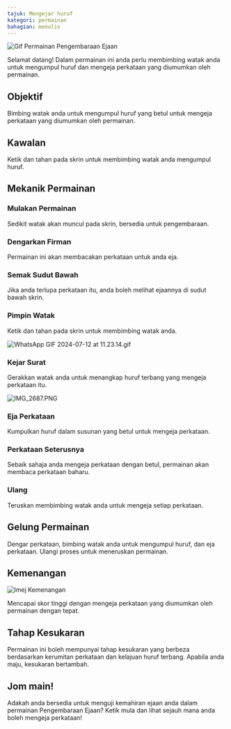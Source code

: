 ```yaml
---
tajuk: Mengejar huruf
kategori: permainan
bahagian: menulis
---
```

![Gif Permainan Pengembaraan Ejaan](https://help.Studycat.com/hc/article_attachments/34964422592281)


Selamat datang! Dalam permainan ini anda perlu membimbing watak anda untuk mengumpul huruf dan mengeja perkataan yang diumumkan oleh permainan.


## Objektif


Bimbing watak anda untuk mengumpul huruf yang betul untuk mengeja perkataan yang diumumkan oleh permainan.


## Kawalan


Ketik dan tahan pada skrin untuk membimbing watak anda mengumpul huruf.


## Mekanik Permainan


### Mulakan Permainan


Sedikit watak akan muncul pada skrin, bersedia untuk pengembaraan.


### Dengarkan Firman


Permainan ini akan membacakan perkataan untuk anda eja.


### Semak Sudut Bawah


Jika anda terlupa perkataan itu, anda boleh melihat ejaannya di sudut bawah skrin.


### Pimpin Watak


Ketik dan tahan pada skrin untuk membimbing watak anda.


![WhatsApp GIF 2024-07-12 at 11.23.14.gif](https://help.Studycat.com/hc/article_attachments/34964428229401)


### Kejar Surat


Gerakkan watak anda untuk menangkap huruf terbang yang mengeja perkataan itu.


![IMG_2687.PNG](https://help.Studycat.com/hc/article_attachments/34824459449625)


### Eja Perkataan


Kumpulkan huruf dalam susunan yang betul untuk mengeja perkataan.


### Perkataan Seterusnya


Sebaik sahaja anda mengeja perkataan dengan betul, permainan akan membaca perkataan baharu.


### Ulang


Teruskan membimbing watak anda untuk mengeja setiap perkataan.


## Gelung Permainan


Dengar perkataan, bimbing watak anda untuk mengumpul huruf, dan eja perkataan. Ulangi proses untuk meneruskan permainan.


## Kemenangan


![Imej Kemenangan](https://help.Studycat.com/hc/article_attachments/34964428232601)


Mencapai skor tinggi dengan mengeja perkataan yang diumumkan oleh permainan dengan tepat.


## Tahap Kesukaran


Permainan ini boleh mempunyai tahap kesukaran yang berbeza berdasarkan kerumitan perkataan dan kelajuan huruf terbang. Apabila anda maju, kesukaran bertambah.


## Jom main!


Adakah anda bersedia untuk menguji kemahiran ejaan anda dalam permainan Pengembaraan Ejaan? Ketik mula dan lihat sejauh mana anda boleh mengeja perkataan!